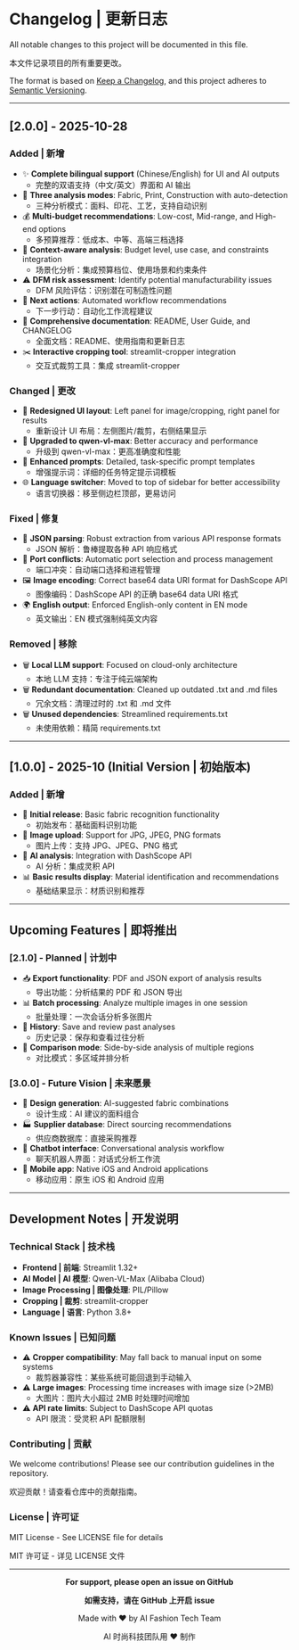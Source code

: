# Changelog | 更新日志

All notable changes to this project will be documented in this file.

本文件记录项目的所有重要更改。

The format is based on [Keep a Changelog](https://keepachangelog.com/en/1.0.0/),
and this project adheres to [Semantic Versioning](https://semver.org/spec/v2.0.0.html).

---

## [2.0.0] - 2025-10-28

### Added | 新增
- ✨ **Complete bilingual support** (Chinese/English) for UI and AI outputs
  - 完整的双语支持（中文/英文）界面和 AI 输出
- 🔧 **Three analysis modes**: Fabric, Print, Construction with auto-detection
  - 三种分析模式：面料、印花、工艺，支持自动识别
- 💰 **Multi-budget recommendations**: Low-cost, Mid-range, and High-end options
  - 多预算推荐：低成本、中等、高端三档选择
- 🎯 **Context-aware analysis**: Budget level, use case, and constraints integration
  - 场景化分析：集成预算档位、使用场景和约束条件
- ⚠️ **DFM risk assessment**: Identify potential manufacturability issues
  - DFM 风险评估：识别潜在可制造性问题
- 📌 **Next actions**: Automated workflow recommendations
  - 下一步行动：自动化工作流程建议
- 📖 **Comprehensive documentation**: README, User Guide, and CHANGELOG
  - 全面文档：README、使用指南和更新日志
- ✂️ **Interactive cropping tool**: streamlit-cropper integration
  - 交互式裁剪工具：集成 streamlit-cropper

### Changed | 更改
- 🎨 **Redesigned UI layout**: Left panel for image/cropping, right panel for results
  - 重新设计 UI 布局：左侧图片/裁剪，右侧结果显示
- 🚀 **Upgraded to qwen-vl-max**: Better accuracy and performance
  - 升级到 qwen-vl-max：更高准确度和性能
- 📝 **Enhanced prompts**: Detailed, task-specific prompt templates
  - 增强提示词：详细的任务特定提示词模板
- 🌐 **Language switcher**: Moved to top of sidebar for better accessibility
  - 语言切换器：移至侧边栏顶部，更易访问

### Fixed | 修复
- 🐛 **JSON parsing**: Robust extraction from various API response formats
  - JSON 解析：鲁棒提取各种 API 响应格式
- 🔧 **Port conflicts**: Automatic port selection and process management
  - 端口冲突：自动端口选择和进程管理
- 🖼️ **Image encoding**: Correct base64 data URI format for DashScope API
  - 图像编码：DashScope API 的正确 base64 data URI 格式
- 🌍 **English output**: Enforced English-only content in EN mode
  - 英文输出：EN 模式强制纯英文内容

### Removed | 移除
- 🗑️ **Local LLM support**: Focused on cloud-only architecture
  - 本地 LLM 支持：专注于纯云端架构
- 🗑️ **Redundant documentation**: Cleaned up outdated .txt and .md files
  - 冗余文档：清理过时的 .txt 和 .md 文件
- 🗑️ **Unused dependencies**: Streamlined requirements.txt
  - 未使用依赖：精简 requirements.txt

---

## [1.0.0] - 2025-10 (Initial Version | 初始版本)

### Added | 新增
- 🎉 **Initial release**: Basic fabric recognition functionality
  - 初始发布：基础面料识别功能
- 📸 **Image upload**: Support for JPG, JPEG, PNG formats
  - 图片上传：支持 JPG、JPEG、PNG 格式
- 🤖 **AI analysis**: Integration with DashScope API
  - AI 分析：集成灵积 API
- 📊 **Basic results display**: Material identification and recommendations
  - 基础结果显示：材质识别和推荐

---

## Upcoming Features | 即将推出

### [2.1.0] - Planned | 计划中
- 📥 **Export functionality**: PDF and JSON export of analysis results
  - 导出功能：分析结果的 PDF 和 JSON 导出
- 📊 **Batch processing**: Analyze multiple images in one session
  - 批量处理：一次会话分析多张图片
- 💾 **History**: Save and review past analyses
  - 历史记录：保存和查看过往分析
- 🔄 **Comparison mode**: Side-by-side analysis of multiple regions
  - 对比模式：多区域并排分析

### [3.0.0] - Future Vision | 未来愿景
- 🎨 **Design generation**: AI-suggested fabric combinations
  - 设计生成：AI 建议的面料组合
- 🏭 **Supplier database**: Direct sourcing recommendations
  - 供应商数据库：直接采购推荐
- 💬 **Chatbot interface**: Conversational analysis workflow
  - 聊天机器人界面：对话式分析工作流
- 📱 **Mobile app**: Native iOS and Android applications
  - 移动应用：原生 iOS 和 Android 应用

---

## Development Notes | 开发说明

### Technical Stack | 技术栈
- **Frontend | 前端**: Streamlit 1.32+
- **AI Model | AI 模型**: Qwen-VL-Max (Alibaba Cloud)
- **Image Processing | 图像处理**: PIL/Pillow
- **Cropping | 裁剪**: streamlit-cropper
- **Language | 语言**: Python 3.8+

### Known Issues | 已知问题
- ⚠️ **Cropper compatibility**: May fall back to manual input on some systems
  - 裁剪器兼容性：某些系统可能回退到手动输入
- ⚠️ **Large images**: Processing time increases with image size (>2MB)
  - 大图片：图片大小超过 2MB 时处理时间增加
- ⚠️ **API rate limits**: Subject to DashScope API quotas
  - API 限流：受灵积 API 配额限制

### Contributing | 贡献
We welcome contributions! Please see our contribution guidelines in the repository.

欢迎贡献！请查看仓库中的贡献指南。

### License | 许可证
MIT License - See LICENSE file for details

MIT 许可证 - 详见 LICENSE 文件

---

<div align="center">

**For support, please open an issue on GitHub**

**如需支持，请在 GitHub 上开启 issue**

Made with ❤️ by AI Fashion Tech Team

AI 时尚科技团队用 ❤️ 制作

</div>

